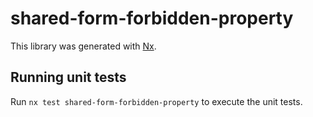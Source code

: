# shared-form-forbidden-property

This library was generated with [Nx](https://nx.dev).

## Running unit tests

Run `nx test shared-form-forbidden-property` to execute the unit tests.
